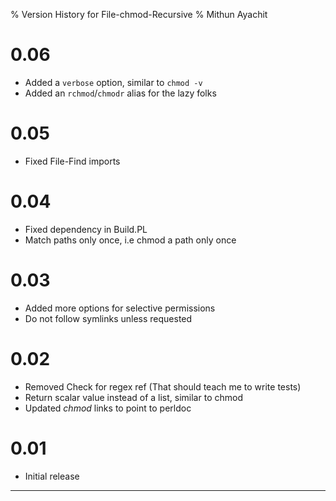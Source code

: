 % Version History for File-chmod-Recursive
% Mithun Ayachit

# 0.06

- Added a `verbose` option, similar to `chmod -v`
- Added an `rchmod`/`chmodr` alias for the lazy folks

# 0.05

- Fixed File-Find imports

# 0.04

- Fixed dependency in Build.PL
- Match paths only once, i.e chmod a path only once

# 0.03

- Added more options for selective permissions
- Do not follow symlinks unless requested

# 0.02

- Removed Check for regex ref (That should teach me to write tests)
- Return scalar value instead of a list, similar to chmod
- Updated _chmod_ links to point to perldoc

# 0.01

- Initial release

---------------------
